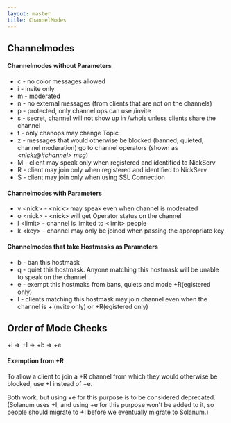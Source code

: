 ```yaml
---
layout: master
title: ChannelModes
---
```

## Channelmodes ##

#### Channelmodes without Parameters ####

 * c - no color messages allowed
 * i - invite only
 * m - moderated
 * n - no external messages (from clients that are not on the channels)
 * p - protected, only channel ops can use /invite
 * s - secret, channel will not show up in /whois unless clients share the
channel
 * t - only chanops may change Topic
 * z - messages that would otherwise be blocked (banned, quieted, channel moderation) go to channel operators (shown as *&lt;nick:@#channel&gt; msg*)
 * M - client may speak only when registered and identified to NickServ
 * R - client may join only when registered and identified to NickServ
 * S - client may join only when using SSL Connection

#### Channelmodes with Parameters ####

 * v &lt;nick&gt; - &lt;nick&gt; may speak even when channel is moderated
 * o &lt;nick&gt; - &lt;nick&gt; will get Operator status on the channel
 * l &lt;limit&gt; - channel is limited to &lt;limit&gt; people
 * k &lt;key&gt; - channel may only be joined when passing the appropriate key

#### Channelmodes that take Hostmasks as Parameters ####

 * b - ban this hostmask
 * q - quiet this hostmask. Anyone matching this hostmask will be unable to
speak on the channel
 * e - exempt this hostmaks from bans, quiets and mode +R(egistered only)
 * I - clients matching this hostmask may join channel even when the channel is
+i(nvite only) or +R(egistered only)

## Order of Mode Checks ##

+i => +I => +b => +e

#### Exemption from +R

To allow a client to join a +R channel from which they would otherwise be blocked,
use +I instead of +e.

Both work, but using +e for this purpose is to be considered deprecated.
(Solanum uses +I, and using +e for this purpose won't be added to it, so people
should migrate to +I before we eventually migrate to Solanum.)
